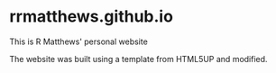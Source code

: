 # rrmatthews.github.io
This is R Matthews' personal website

The website was built using a template from HTML5UP and modified.
